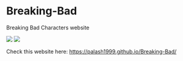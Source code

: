 # Breaking-Bad
Breaking Bad Characters website

<img src="https://forthebadge.com/images/badges/uses-html.svg"/>
<img src="https://forthebadge.com/images/badges/made-with-javascript.svg"/>


Check this website here: https://palash1999.github.io/Breaking-Bad/
